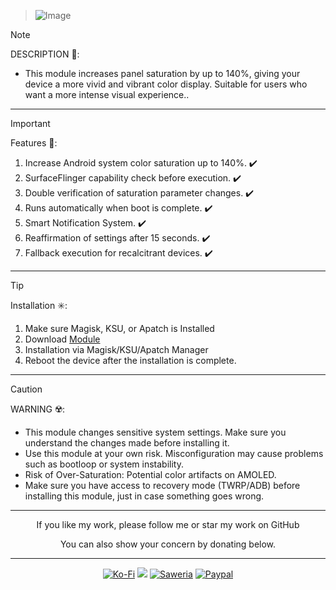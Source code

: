 > ![Image](https://github.com/user-attachments/assets/ca440096-7a28-440c-bfae-1d24cb4b21e3)

> [!NOTE]
> DESCRIPTION 📝:
> - This module increases panel saturation by up to 140%, giving your device a more vivid and vibrant color display. Suitable for users who want a more intense visual experience..
<hr/>

> [!IMPORTANT]
> Features 🚀:
> 1. Increase Android system color saturation up to 140%. ✔️
> 2. SurfaceFlinger capability check before execution. ✔️
> 3. Double verification of saturation parameter changes. ✔️
> 4. Runs automatically when boot is complete. ✔️
> 5. Smart Notification System. ✔️
> 6. Reaffirmation of settings after 15 seconds. ✔️
> 7. Fallback execution for recalcitrant devices. ✔️
<hr/>

> [!TIP]
> Installation ✳️:
> 1. Make sure Magisk, KSU, or Apatch is Installed
> 2. Download [Module](https://t.me/modulkuntul)
> 3. Installation via Magisk/KSU/Apatch Manager
> 4. Reboot the device after the installation is complete.
<hr/>

> [!CAUTION]
> WARNING ☢️:
> - This module changes sensitive system settings. Make sure you understand the changes made before installing it.
> - Use this module at your own risk. Misconfiguration may cause problems such as bootloop or system instability.
> - Risk of Over-Saturation:  Potential color artifacts on AMOLED.
> - Make sure you have access to recovery mode (TWRP/ADB) before installing this module, just in case something goes wrong.
<hr/>

<div align="center">
  If you like my work, please follow me or star my work on GitHub
  
You can also show your concern by donating below.
<div align="center">
 </div>
<hr/>
  
[![Ko-Fi](https://img.shields.io/badge/Ko--fi-F16061?style=for-the-badge&logo=ko-fi&logoColor=white)](https://ko-fi.com/illumi666)
[![](https://img.shields.io/badge/-Trakteer-red?style=for-the-badge)](https://trakteer.id/demonica/tip)
[![Saweria](https://img.shields.io/badge/-Saweria-yellow?style=for-the-badge&logoColor=white)](https://saweria.co/DEMONICA)
[![Paypal](https://img.shields.io/badge/Paypal-blue?style=for-the-badge&logoColor=white)](https://www.paypal.com/paypalme/faniadittiya)
